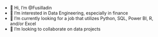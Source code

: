 - 👋 Hi, I’m @Fusilladin
- 👀 I’m interested in Data Engineering, especially in finance
- 🌱 I’m currently looking for a job that utilizes Python, SQL, Power BI, R, and/or Excel
- 💞️ I’m looking to collaborate on data projects


